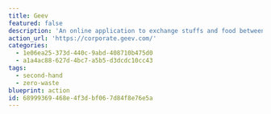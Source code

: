 ```yaml
---
title: Geev
featured: false
description: 'An online application to exchange stuffs and food between people. Easily discuss, meet and give a second life to objects and food.  The more you give the more people trust you when you want to get something.'
action_url: 'https://corporate.geev.com/'
categories:
  - 1e06ea25-373d-440c-9abd-408710b475d0
  - a1a4ac88-627d-4bc7-a5b5-d3dcdc10cc43
tags:
  - second-hand
  - zero-waste
blueprint: action
id: 68999369-468e-4f3d-bf06-7d84f8e76e5a
---
```

